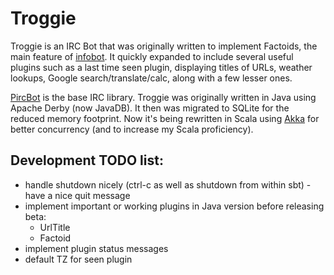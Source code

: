 Troggie
=======

Troggie is an IRC Bot that was originally written to implement Factoids, the
main feature of [infobot](http://infobot.org/). It quickly expanded to include
several useful plugins such as a last time seen plugin, displaying titles of
URLs, weather lookups, Google search/translate/calc, along with a few lesser ones.

[PircBot](http://www.jibble.org/pircbot.php) is the base IRC library. Troggie was
originally written in Java using Apache Derby (now JavaDB). It then was migrated
to SQLite for the reduced memory footprint. Now it's being rewritten in Scala
using [Akka](http://akka.io/) for better concurrency (and to increase my Scala
proficiency).

Development TODO list:
----------------------

* handle shutdown nicely (ctrl-c as well as shutdown from within sbt) - have a
nice quit message
* implement important or working plugins in Java version before releasing beta:
  * UrlTitle
  * Factoid
* implement plugin status messages
* default TZ for seen plugin